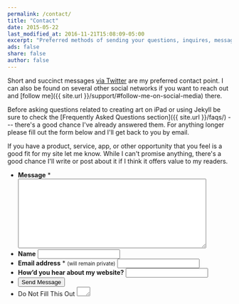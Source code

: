 ```yaml
---
permalink: /contact/
title: "Contact"
date: 2015-05-22
last_modified_at: 2016-11-21T15:08:09-05:00
excerpt: "Preferred methods of sending your questions, inquires, messages, and love letters to me."
ads: false
share: false
author: false
---
```


Short and succinct messages [via Twitter](https://twitter.com/mmistakes) are my preferred contact point. I can also be found on several other social networks if you want to reach out and [follow me]({{ site.url }}/support/#follow-me-on-social-media) there.

Before asking questions related to creating art on iPad or using Jekyll be sure to check the [Frequently Asked Questions section]({{ site.url }}/faqs/) --- there's a good chance I've already answered them. For anything longer please fill out the form below and I'll get back to you by email.

If you have a product, service, app, or other opportunity that you feel is a good fit for my site let me know. While I can't promise anything, there's a good chance I'll write or post about it if I think it offers value to my readers.

<script>{% include wufoo.js %}</script>

<form id="form1" name="form1" class="page__form" accept-charset="UTF-8" autocomplete="off" enctype="multipart/form-data" method="post" novalidate action="https://mademistakes.wufoo.com/forms/zr2w1zk1hbcjv0/#public">
  <ul>
    <li id="foli1">
      <label id="title1" for="Field1"><strong>Message</strong> <span id="req_1" class="req">*</span></label>
      <textarea id="Field1" name="Field1" spellcheck="true" rows="10" cols="50" required></textarea>
    </li>
    <li id="foli7">
      <label id="title7" for="Field7"><strong>Name</strong></label>
      <input id="Field7" name="Field7" type="text" maxlength="255" />
    </li>
    <li id="foli2">
      <label id="title2" for="Field2"><strong>Email address</strong> <span id="req_2" class="req">*</span> <small>(will remain private)</small></label>
      <input id="Field2" name="Field2" type="email" spellcheck="false" maxlength="255" required />
    </li>
    <li id="foli10">
      <label id="title10" for="Field10"><strong>How&rsquo;d you hear about my website?</strong></label>
      <input id="Field10" name="Field10" type="text" maxlength="255" />
    </li>
    <li>
      <button id="saveForm" name="saveForm" class="btn btn--large" type="submit">Send Message</button>
    </li>
    <li class="hidden">
      <label for="comment">Do Not Fill This Out</label>
      <textarea name="comment" id="comment" rows="1" cols="1"></textarea>
      <input type="hidden" id="idstamp" name="idstamp" value="DXSyHZyBYpNZI+88LvVOKO8dSfd/5lyIeCQAXFVxeJY=" />
    </li>
  </ul>
</form>
